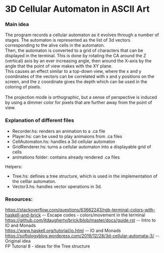 # 3D Cellular Automaton in ASCII Art
### Main idea
The program records a cellular automaton as it evolves through a number of stages.
The automaton is represented as the list of 3d vectors corresponding to the alive cells in the automaton.<br>
Then, the automaton is converted to a grid of characters that can be displayed in the terminal. 
This is done by rotating the CA around the Z (vertical) axis by an ever increasing angle, then around the X-axis by the angle that the point of view makes with the XY plane.<br> 
This causes an effect similar to a top-down view, where the x and y coordinates of the vectors can be correlated with x and y positions on the screen, and the z coordinate gives the depth which can be used in the coloring of pixels.<br><br> 
The projection mode is orthographic, but a sense of perspective is induced by using a dimmer color for pixels that are further away from the point of view.

### Explanation of different files
- Recorder.hs: renders an animation to a .ca file
- Player.hs: can be used to play animaions from .ca files
- CellAutomaton.hs: handles a 3d cellular automaton
- GridRenderer.hs: turns a cellular automaton into a displayable grid of cells
- animations folder: contains already rendered .ca files

Helpers:
- Tree.hs: defines a tree structure, which is used in the implementation of the celllar automaton.
- Vector3.hs: handles vector operations in 3d. 

### Resources:
https://stackoverflow.com/questions/63662243/rgb-terminal-colors-with-haskell-and-brick -- Escape codes - colors/movement in the terminal<br>
https://github.com/jtdaugherty/brick/blob/master/docs/guide.rst -- Intro to IO and Monads<br>
https://www.haskell.org/tutorial/io.html -- IO and Monads <br>
https://softologyblog.wordpress.com/2019/12/28/3d-cellular-automata-3/ -- Original idea<br>
FP Tutorial 8 - ideas for the Tree structure
